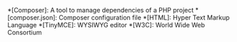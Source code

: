*[Composer]: A tool to manage dependencies of a PHP project
*[composer.json]: Composer configuration file
*[HTML]: Hyper Text Markup Language
*[TinyMCE]: WYSIWYG editor
*[W3C]: World Wide Web Consortium
